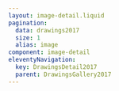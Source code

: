 ```yaml
---
layout: image-detail.liquid
pagination:
  data: drawings2017
  size: 1
  alias: image
component: image-detail
eleventyNavigation:
  key: DrawingsDetail2017
  parent: DrawingsGallery2017
---
```

